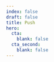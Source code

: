 ```yaml
---
index: false
draft: false
title: Push
hero:
  cta:
    blank: false
  cta_second:
    blank: false
---
```

